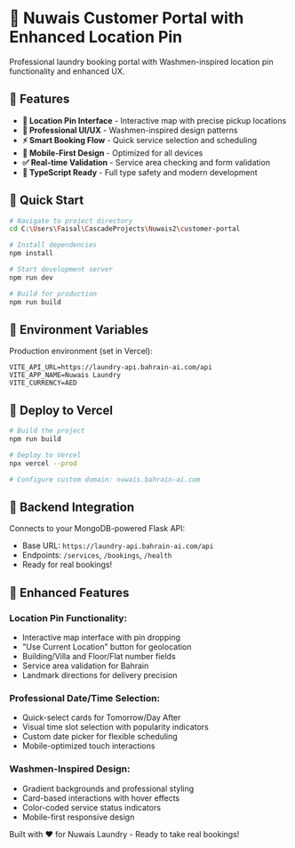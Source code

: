# 🚀 Nuwais Customer Portal with Enhanced Location Pin

Professional laundry booking portal with Washmen-inspired location pin functionality and enhanced UX.

## 🌟 Features

- **📍 Location Pin Interface** - Interactive map with precise pickup locations
- **🎨 Professional UI/UX** - Washmen-inspired design patterns  
- **⚡ Smart Booking Flow** - Quick service selection and scheduling
- **📱 Mobile-First Design** - Optimized for all devices
- **✅ Real-time Validation** - Service area checking and form validation
- **🔧 TypeScript Ready** - Full type safety and modern development

## 🚀 Quick Start

```bash
# Navigate to project directory
cd C:\Users\Faisal\CascadeProjects\Nuwais2\customer-portal

# Install dependencies
npm install

# Start development server
npm run dev

# Build for production
npm run build
```

## 🎯 Environment Variables

Production environment (set in Vercel):
```env
VITE_API_URL=https://laundry-api.bahrain-ai.com/api
VITE_APP_NAME=Nuwais Laundry  
VITE_CURRENCY=AED
```

## 🚀 Deploy to Vercel

```bash
# Build the project
npm run build

# Deploy to Vercel
npx vercel --prod

# Configure custom domain: nuwais.bahrain-ai.com
```

## 🔧 Backend Integration

Connects to your MongoDB-powered Flask API:
- Base URL: `https://laundry-api.bahrain-ai.com/api`
- Endpoints: `/services`, `/bookings`, `/health`
- Ready for real bookings!

## 🎨 Enhanced Features

### Location Pin Functionality:
- Interactive map interface with pin dropping
- "Use Current Location" button for geolocation
- Building/Villa and Floor/Flat number fields
- Service area validation for Bahrain
- Landmark directions for delivery precision

### Professional Date/Time Selection:
- Quick-select cards for Tomorrow/Day After
- Visual time slot selection with popularity indicators  
- Custom date picker for flexible scheduling
- Mobile-optimized touch interactions

### Washmen-Inspired Design:
- Gradient backgrounds and professional styling
- Card-based interactions with hover effects
- Color-coded service status indicators
- Mobile-first responsive design

Built with ❤️ for Nuwais Laundry - Ready to take real bookings!
